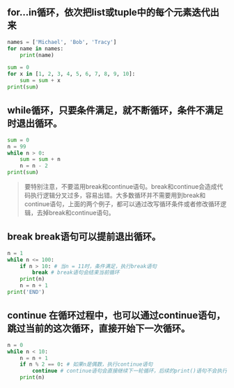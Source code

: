 
## for...in循环，依次把list或tuple中的每个元素迭代出来
``` Python
names = ['Michael', 'Bob', 'Tracy']
for name in names:
    print(name)
```
``` Python
sum = 0
for x in [1, 2, 3, 4, 5, 6, 7, 8, 9, 10]:
    sum = sum + x
print(sum)
```
## while循环，只要条件满足，就不断循环，条件不满足时退出循环。
``` Python
sum = 0
n = 99
while n > 0:
    sum = sum + n
    n = n - 2
print(sum)
```

> 要特别注意，不要滥用break和continue语句。break和continue会造成代码执行逻辑分叉过多，容易出错。大多数循环并不需要用到break和continue语句，上面的两个例子，都可以通过改写循环条件或者修改循环逻辑，去掉break和continue语句。

## break break语句可以提前退出循环。
``` Python
n = 1
while n <= 100:
    if n > 10: # 当n = 11时，条件满足，执行break语句
        break # break语句会结束当前循环
    print(n)
    n = n + 1
print('END')
```

## continue 在循环过程中，也可以通过continue语句，跳过当前的这次循环，直接开始下一次循环。
``` Python
n = 0
while n < 10:
    n = n + 1
    if n % 2 == 0: # 如果n是偶数，执行continue语句
        continue # continue语句会直接继续下一轮循环，后续的print()语句不会执行
    print(n)
```
